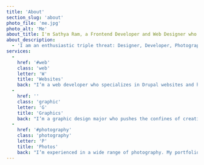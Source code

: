```yaml
---
title: 'About'
section_slug: 'about'
photo_file: 'me.jpg'
photo_alt: 'Me'
about_title: I'm Sathya Ram, a Frontend Developer and Web Designer who believes in pixel perfection and user centric experiences. I'm all about making the internet sexier.
about_description: 
  - 'I am an enthusiastic triple threat: Designer, Developer, Photographer with a critical, caring and open-minded eye for pixel perfection. My charisma and drive allow me to craft exciting graphics and crisp code while pushing the confides of creativity.'
services:
  -
    href: '#web'
    class: 'web'
    letter: 'W'
    title: 'Websites'
    back: "I’m a web developer who specializes in Drupal websites and have worked in Wordpress and Grav. I’ve developed responsive applications, websites and themes with HTML5, CSS3, SASS, Javascript, PHP, and Express. I’m currently in the intensive General Assembly coding bootcamp learning React.js, Python, Django and much more. I aim for crisp code with a critical eye for detail."
  -
    href: ''
    class: 'graphic'
    letter: 'G'
    title: 'Graphics'
    back: "I’m a graphic design major who pushes the confines of creativity as I strive to use my design lens with everything I do. I care strongly about user experiences and make sure that and visual appeal are at the forefront of my mind every step of my design process. If you’re looking for a cookie-cutter designer - look elsewhere. I aim to make designs that are fresh and advance the industry."
  -
    href: '#photography'
    class: 'photography'
    letter: 'P'
    title: 'Photos'
    back: "I’m experienced in a wide range of photography. My portfolio ranges from portraits to nature to landscapes to space. My photos can be found on a variety of publications such as PBS NewsHour, Acuman and InStyle magazine and Lehigh websites/magazines. Having  professional photography skills has taken my website, graphic designs and my eye for quality to a new level."
---
```



